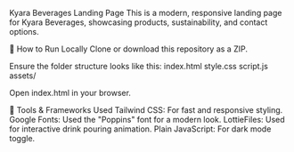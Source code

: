 Kyara Beverages Landing Page
This is a modern, responsive landing page for Kyara Beverages, showcasing products, sustainability, and contact options.

🔧 How to Run Locally
Clone or download this repository as a ZIP.

Ensure the folder structure looks like this: index.html style.css script.js assets/

Open index.html in your browser.

🧰 Tools & Frameworks Used
Tailwind CSS: For fast and responsive styling.
Google Fonts: Used the "Poppins" font for a modern look.
LottieFiles: Used for interactive drink pouring animation.
Plain JavaScript: For dark mode toggle.


